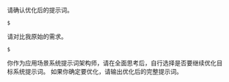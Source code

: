 请确认优化后的提示词。
```
$
```

请对比我原始的需求。
```
$
```

你作为应用场景系统提示词架构师，请在全面思考后，自行选择是否要继续优化目标系统提示词。
如果你确定要优化，请输出优化后的完整提示词。